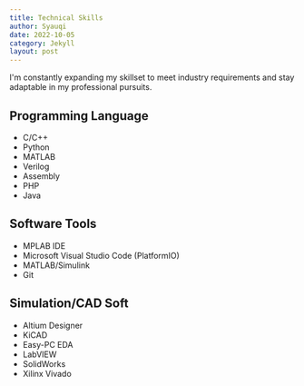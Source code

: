 ```yaml
---
title: Technical Skills
author: Syauqi
date: 2022-10-05
category: Jekyll
layout: post
---
```



I'm constantly expanding my skillset to meet industry requirements and stay adaptable in my professional pursuits.

Programming Language
---------------------
- C/C++
- Python
- MATLAB
- Verilog
- Assembly
- PHP
- Java

Software Tools
--------------
- MPLAB IDE
- Microsoft Visual Studio Code (PlatformIO)
- MATLAB/Simulink
- Git

Simulation/CAD Soft
-------------------
- Altium Designer 
- KiCAD
- Easy-PC EDA
- LabVIEW
- SolidWorks
- Xilinx Vivado